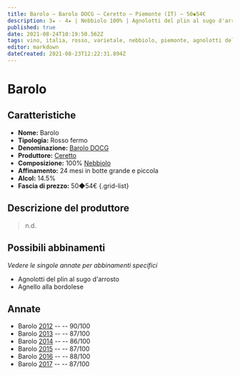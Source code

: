 ```yaml
---
title: Barolo – Barolo DOCG – Ceretto – Piemonte (IT) – 50◆54€
description: 3★ - 4★ | Nebbiolo 100% | Agnolotti del plin al sugo d'arrosto – Agnello alla bordolese
published: true
date: 2021-08-24T10:19:50.562Z
tags: vino, italia, rosso, varietale, nebbiolo, piemonte, agnolotti del plin al sugo d'arrosto, agnello alla bordolese, 50◆54€, 4 stelle
editor: markdown
dateCreated: 2021-08-23T12:22:31.894Z
---
```


 # Barolo

## Caratteristiche
- **Nome:** Barolo
- **Tipologia:** Rosso fermo
- **Denominazione:** [Barolo DOCG](/denominazioni/Italia/Piemonte/DOCG/Barolo)
- **Produttore:** [Ceretto](/produttori/Italia/Piemonte/Ceretto)
- **Composizione:** 100% [Nebbiolo](/vitigni/Italia/bacca-nera/nebbiolo)
- **Affinamento:** 24 mesi in botte grande e piccola
- **Alcol:** 14.5%
- **Fascia di prezzo:** 50◆54€
{.grid-list}

## Descrizione del produttore

> n.d.

## Possibili abbinamenti
*Vedere le singole annate per abbinamenti specifici*

- Agnolotti del plin al sugo d'arrosto
- Agnello alla bordolese

## Annate
- Barolo [2012](vini/Italia/Piemonte/Ceretto/Barolo/2012) -- <span class="star-4"></span> -- 90/100
- Barolo [2013](vini/Italia/Piemonte/Ceretto/Barolo/2013) -- <span class="star-3"></span> -- 87/100
- Barolo [2014](vini/Italia/Piemonte/Ceretto/Barolo/2014) -- <span class="star-3"></span> -- 86/100
- Barolo [2015](vini/Italia/Piemonte/Ceretto/Barolo/2015) -- <span class="star-3"></span> -- 87/100
- Barolo [2016](vini/Italia/Piemonte/Ceretto/Barolo/2016) -- <span class="star-3"></span> -- 88/100
- Barolo [2017](vini/Italia/Piemonte/Ceretto/Barolo/2017) -- <span class="star-3"></span> -- 87/100